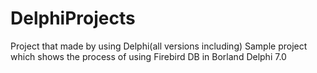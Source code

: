 # DelphiProjects
Project that made by using Delphi(all versions including)
Sample project which shows the process of using Firebird DB in Borland Delphi 7.0
